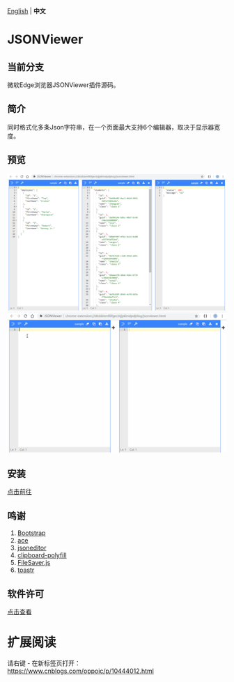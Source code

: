 [English](README.md) | **中文**

# JSONViewer

## 当前分支
微软Edge浏览器JSONViewer插件源码。

## 简介
同时格式化多条Json字符串，在一个页面最大支持6个编辑器，取决于显示器宽度。

## 预览
![预览](/pic/jsonviewer.png)
![预览](/pic/jsonviewer.gif)

## 安装
[点击前往](https://chrome.google.com/webstore/detail/jsonviewer/khbdpaabobknhhlpglenglkkhdmkfnca)

## 鸣谢
1. [Bootstrap](https://github.com/twbs/bootstrap)
2. [ace](https://github.com/ajaxorg/ace)
3. [jsoneditor](https://github.com/josdejong/jsoneditor)
4. [clipboard-polyfill](https://github.com/lgarron/clipboard-polyfill)
5. [FileSaver.js](https://github.com/eligrey/FileSaver.js)
6. [toastr](https://github.com/CodeSeven/toastr)

## 软件许可
[点击查看](LICENSE)

# 扩展阅读
请右键 - 在新标签页打开：https://www.cnblogs.com/oppoic/p/10444012.html